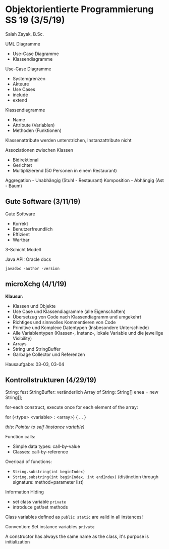 
# Objektorientierte Programmierung SS 19 (3/5/19)

Salah Zayak, B.Sc.

UML Diagramme
 - Use-Case Diagramme
 - Klassendiagramme
 
 Use-Case Diagramme
 - Systemgrenzen
 - Akteure
 - Use Cases
 - include
 - extend
 
 Klassendiagramme
 - Name
 - Attribute (Variablen)
 - Methoden (Funktionen)

Klassenattribute werden unterstrichen, Instanzattribute nicht

Assoziationen zwischen Klassen
- Bidirektional
- Gerichtet
- Multiplizierend (50 Personen in einem Restaurant)

Aggregation - Unabhängig (Stuhl - Restaurant)
Komposition - Abhängig (Ast - Baum)

## Gute Software (3/11/19)
 
 Gute Software
 - Korrekt
 - Benutzerfreundlich
 - Effizient
 - Wartbar
 
 3-Schicht Modell 

Java API: Oracle docs

    javadoc -author -version

## microXchg (4/1/19)

  **Klausur:**
- Klassen und Objekte  
- Use Case und Klassendiagramme (alle Eigenschaften)  
- Übersetzug von Code nach Klassendiagramm und umgekehrt  
- Richtiges und sinnvolles Kommentieren von Code  
- Primitive und Komplexe Datentypen (Insbesondere Unterschiede)  
- Alle Variablentypen (Klassen-, Instanz-, lokale Variable und die jeweilige Visibility)  
- Arrays  
- String und StringBuffer  
- Garbage Collector und Referenzen

Hausaufgabe: 03-03, 03-04

## Kontrollstrukturen (4/29/19)

String: fest
StringBuffer: veränderlich
Array of String: String[] enea = new String[];

for-each construct, execute once for each element of the array:

for (\<type\> \<variable\> :  \<array\>) {
    ...
}

*this: Pointer to self (instance variable)*

Function calls:
- Simple data types: call-by-value
- Classes: call-by-reference

Overload of functions:
- `String.substring(int beginIndex)`
- `String.substring(int beginIndex, int endIndex)`
(distinction through signature: method+parameter list)

Information Hiding
- set class variable `private`
- introduce get/set methods

Class variables defined as `public static` are valid in all instances!

Convention: Set instance variables `private`

A constructor has always the same name as the class, it's purpose is initialization





<!--stackedit_data:
eyJoaXN0b3J5IjpbLTg5NTMxNzExMiwtMTI0NDAwMzQyOSw2NT
c1MzE2NDUsMTc0NDcyMTgyNiwtOTYxNzkwOTUxLC0yMzkwNTk3
NDEsNzMwOTk4MTE2XX0=
-->